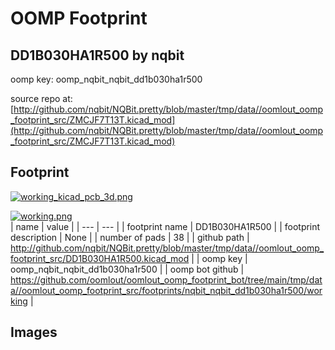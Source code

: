 # OOMP Footprint  
## DD1B030HA1R500  by nqbit  
  
oomp key: oomp_nqbit_nqbit_dd1b030ha1r500  
  
source repo at: [http://github.com/nqbit/NQBit.pretty/blob/master/tmp/data//oomlout_oomp_footprint_src/ZMCJF7T13T.kicad_mod](http://github.com/nqbit/NQBit.pretty/blob/master/tmp/data//oomlout_oomp_footprint_src/ZMCJF7T13T.kicad_mod)  
## Footprint  
  
[![working_kicad_pcb_3d.png](working_kicad_pcb_3d_600.png)](working_kicad_pcb_3d.png)  
  
[![working.png](working_600.png)](working.png)  
| name | value | 
| --- | --- | 
| footprint name | DD1B030HA1R500 | 
| footprint description | None | 
| number of pads | 38 | 
| github path | http://github.com/nqbit/NQBit.pretty/blob/master/tmp/data//oomlout_oomp_footprint_src/DD1B030HA1R500.kicad_mod | 
| oomp key | oomp_nqbit_nqbit_dd1b030ha1r500 | 
| oomp bot github | https://github.com/oomlout/oomlout_oomp_footprint_bot/tree/main/tmp/data//oomlout_oomp_footprint_src/footprints/nqbit_nqbit_dd1b030ha1r500/working | 
## Images  
